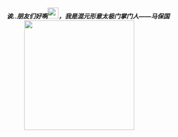 ##### 诶..朋友们好啊<img src="https://media.giphy.com/media/hvRJCLFzcasrR4ia7z/giphy.gif" width="25px">，我是混元形意太极门掌门人——马保国 <img src="https://github.com/Kingbultsea/Kingbultsea/blob/master/mbg.gif" style="margin-left: 40px" width = "250" height = "250" alt=""/>
